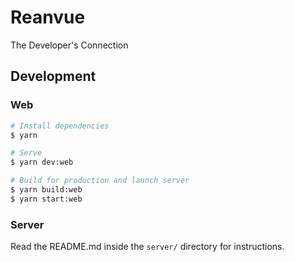 # Reanvue

The Developer's Connection

## Development

### Web

```bash
# Install dependencies
$ yarn

# Serve
$ yarn dev:web

# Build for production and launch server
$ yarn build:web
$ yarn start:web
```

### Server

Read the README.md inside the `server/` directory for instructions.
